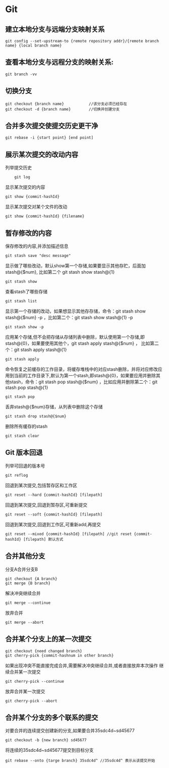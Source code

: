 # Git

## 建立本地分支与远端分支映射关系

```git
git config --set-upstream-to {remote repository addr}/{remote branch name} {local branch name}
```

## 查看本地分支与远程分支的映射关系:

```git
git branch -vv
```

## 切换分支

```git
git checkout {branch name}           //该分支必须已经存在
git checkout -d {branch name}        //切换并创建分支
```

## 合并多次提交使提交历史更干净

```git
git rebase -i {start point} [end point]
```

## 展示某次提交的改动内容

列举提交历史

```#git
    git log
```

显示某次提交的内容

```git
git show {commit-hashId}
```

显示某次提交对某个文件的改动

```git
git show {commit-hashId} {filename}
```

## 暂存修改的内容

保存修改的内容,并添加描述信息
```
git stash save "desc message"
```
显示做了哪些改动，默认show第一个存储,如果要显示其他存贮，后面加stash@{$num}, 比如第二个 git stash show stash@{1}
```
git stash show
```
查看stash了哪些存储
```
git stash list
```
显示第一个存储的改动，如果想显示其他存存储，命令：git stash show  stash@{$num}  -p ，比如第二个：git stash show  stash@{1}  -p
```
git stash show -p
```
应用某个存储,但不会把存储从存储列表中删除，默认使用第一个存储,即stash@{0}，如果要使用其他个，git stash apply stash@{$num} ， 比如第二个：git stash apply stash@{1}
```
git stash apply
```
命令恢复之前缓存的工作目录，将缓存堆栈中的对应stash删除，并将对应修改应用到当前的工作目录下,默认为第一个stash,即stash@{0}，如果要应用并删除其他stash，命令：git stash pop stash@{$num} ，比如应用并删除第二个：git stash pop stash@{1}
```
git stash pop
```
丢弃stash@{$num}存储，从列表中删除这个存储
```
git stash drop stash@{$num}
```
删除所有缓存的stash
```
git stash clear
```

## Git 版本回退

列举可回退的版本号
```
git reflog
```
回退到某次提交,包括暂存区和工作区
```
git reset --hard {commit-hashId} [filepath]
```
回退到某次提交,回退到暂存区,可重新提交
```
git reset --soft {commit-hashId} [filepath]
```
回退到某次提交,回退到工作区,可重新add,再提交
```
git reset --mixed {commit-hashId} [filepath] //git reset {commit-hashId} [filepath] 默认方式
```

## 合并其他分支

分支A合并分支B
```
git checkout {A branch}
git merge {B branch}
```
解决冲突继续合并
```
git merge --continue
```
放弃合并
```
git merge --abort
```

## 合并某个分支上的某一次提交

```
git checkout {need changed branch}
git cherry-pick {commit-hashnum in other branch}
```
如果出现冲突不能直接完成合并,需要解决冲突继续合并,或者直接放弃本次操作
继续合并某一次提交
```
git cherry-pick --continue
```
放弃合并某一次提交
```
git cherry-pick --abort
```

## 合并某个分支的多个联系的提交

对要合并的连续提交创建新的分支,如果要合并35sdc4d~sd45677
```
git checkout -b {new branch} sd45677
```
将连续的35sdc4d~sd45677提交到目标分支
```
git rebase --onto {targe branch} 35sdc4d^ //35sdc4d^ 表示从该提交开始
```
